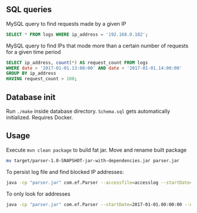 ## SQL queries

MySQL query to find requests made by a given IP
```SQL
SELECT * FROM logs WHERE ip_address = '192.168.0.182';
```

MySQL query to find IPs that mode more than a certain number of requests for a given time period
```SQL
SELECT ip_address, count(*) AS request_count FROM logs
WHERE date > '2017-01-01.13:00:00' AND date < '2017-01-01.14:00:00'
GROUP BY ip_address
HAVING request_count > 100;
```

## Database init

Run `./make` inside database directory. `Schema.sql` gets automatically initialized. Requires Docker. 


## Usage

Execute `mvn clean package` to build fat jar.
Move and rename built package
```bash
mv target/parser-1.0-SNAPSHOT-jar-with-dependencies.jar parser.jar
```

To persist log file and find blocked IP addresses:
```bash
java -cp "parser.jar" com.ef.Parser --accessfile=accesslog --startDate=2017-01-01.00:00:00 --duration=daily --threshold=500
```

To only look for addresses
```bash
java -cp "parser.jar" com.ef.Parser --startDate=2017-01-01.00:00:00 --duration=daily --threshold=500
```